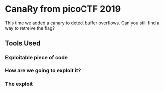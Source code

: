 # CanaRy from picoCTF 2019

This time we added a canary to detect buffer overflows. Can you still find a way to retreive the flag?

## Tools Used 

### Exploitable piece of code


### How are we going to exploit it?

### The exploit